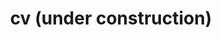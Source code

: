 ---
title: cv (under construction)
layout: cv
#actions:
#  - label: "Download as PDF"
#    icon: pdf
#    url: "#pdf-asset"
---